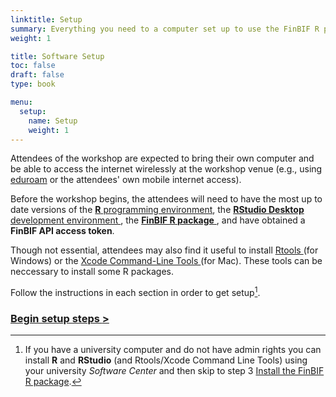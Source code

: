 ```yaml
---
linktitle: Setup
summary: Everything you need to a computer set up to use the FinBIF R package
weight: 1

title: Software Setup
toc: false
draft: false
type: book

menu:
  setup:
    name: Setup
    weight: 1
---
```


Attendees of the workshop are expected to bring their own computer and be able
to access the internet wirelessly at the workshop venue (e.g., using
[eduroam](https://www.eduroam.org/) or the attendees' own mobile internet
access).

Before the workshop begins, the attendees will need to have the most up to date
versions of the [__R__ programming environment](https://www.r-project.org/),
the [__RStudio Desktop__ development environment
](https://rstudio.com/products/rstudio/), the [__FinBIF R package__
](https://luomus.github.io/finbif/), and have obtained a __FinBIF API access
token__.

Though not essential, attendees may also find it useful to install [Rtools
](https://cran.r-project.org/bin/windows/Rtools/) (for Windows) or the [Xcode
Command-Line Tools
](https://developer.apple.com/library/archive/technotes/tn2339/) (for Mac).
These tools can be neccessary to install some R packages.

Follow the instructions in each section in order to get setup[^1].

### [Begin setup steps __>__](/setup/r/)

[^1]: If you have a university computer and do not have admin rights you can
install __R__ and __RStudio__ (and Rtools/Xcode Command Line Tools) using your
university _Software Center_ and then skip to step 3 [Install the FinBIF R
package](/setup/finbif/).
